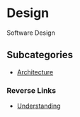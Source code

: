 # Design
Software Design

## Subcategories
- [Architecture](./Architecture/Architecture.md)

### Reverse Links
- [Understanding](../Understanding.md)